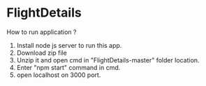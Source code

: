 # FlightDetails
How to run application ?

1. Install node js server to run this app.
2. Download zip file
3. Unzip it and open cmd in "FlightDetails-master" folder location.
4. Enter "npm start" command in cmd.
5. open localhost on 3000 port.
